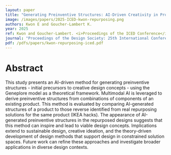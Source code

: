 ```yaml
---
layout: paper
title: "Generating Preinventive Structures: AI-Driven Creativity in Product Repurposing"
image: /images/papers/2025-ICED-kwon-repurposing.png
authors: Kwon E and Goucher-Lambert K.
year: 2025
ref: Kwon and Goucher-Lambert. <i>Proceedings of the ICED Conference</i> 2025
journal: "Proceedings of the Design Society: 25th International Conference on Engineering Design."
pdf: /pdfs/papers/kwon-repurposing-iced.pdf
---
```

		

# Abstract	

This study presents an AI-driven method for generating preinventive structures - initial precursors to creative design concepts - using the Geneplore model as a theoretical framework. Multimodal AI is leveraged to derive preinventive structures from combinations of components of an existing product. This method is evaluated by comparing AI-generated structures of a product to those reverse identified from real repurposing solutions for the same product (IKEA hacks). The appearance of AI-generated preinventive structures in the repurposed designs suggests that this method can inspire and lead to viable design concepts. Implications extend to sustainable design, creative ideation, and the theory-driven development of design methods that support design in constrained solution spaces. Future work can refine these approaches and investigate broader applications in diverse design contexts.
